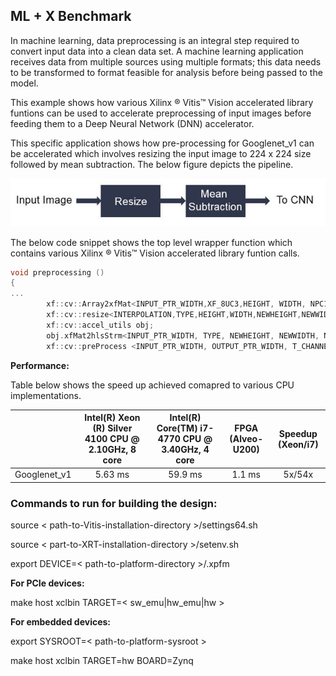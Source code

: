 ## ML + X Benchmark

In machine learning, data preprocessing is an integral step required to convert input data into a clean data set. A machine learning application receives data from multiple sources using multiple formats; this data needs to be transformed to format feasible for analysis before being passed to the model.

This example shows how various Xilinx ® Vitis™ Vision accelerated library funtions can be used to accelerate preprocessing of input images before feeding them to a Deep Neural Network (DNN) accelerator.

This specific application shows how pre-processing for Googlenet_v1 can be accelerated which involves resizing the input image to 224 x 224 size followed by mean subtraction. The below figure depicts the pipeline.

![Googlenet pre-processing](./gnet_pp.JPG)


The below code snippet shows the top level wrapper function which contains various Xilinx ® Vitis™ Vision accelerated library funtion calls.

```c++
void preprocessing ()
{
...
        xf::cv::Array2xfMat<INPUT_PTR_WIDTH,XF_8UC3,HEIGHT, WIDTH, NPC1>  (img_inp, imgInput0);
        xf::cv::resize<INTERPOLATION,TYPE,HEIGHT,WIDTH,NEWHEIGHT,NEWWIDTH,NPC_T,MAXDOWNSCALE> (imgInput0, out_mat);
        xf::cv::accel_utils obj;
        obj.xfMat2hlsStrm<INPUT_PTR_WIDTH, TYPE, NEWHEIGHT, NEWWIDTH, NPC_T, (NEWWIDTH*NEWHEIGHT/8)>(out_mat, resizeStrmout, srcMat_cols_align_npc);
        xf::cv::preProcess <INPUT_PTR_WIDTH, OUTPUT_PTR_WIDTH, T_CHANNELS, CPW, HEIGHT, WIDTH, NPC_TEST, PACK_MODE, X_WIDTH, ALPHA_WIDTH, BETA_WIDTH, GAMMA_WIDTH, OUT_WIDTH, X_IBITS, ALPHA_IBITS, BETA_IBITS, GAMMA_IBITS, OUT_IBITS, SIGNED_IN, OPMODE> (resizeStrmout, img_out, params, rows_out, cols_out, th1, th2);


```

**Performance:**

Table below shows the speed up achieved comapred to various CPU implementations.

|              |  Intel(R) Xeon (R)   Silver 4100 CPU @ 2.10GHz, 8 core |  Intel(R) Core(TM) i7-4770 CPU @ 3.40GHz, 4 core |  FPGA   (Alveo-U200) |  Speedup   (Xeon/i7) |
|:------------:|:------------------------------------------------------:|:------------------------------------------------:|:--------------------:|:--------------------:|
| Googlenet_v1 |                         5.63 ms                        |                      59.9 ms                     |        1.1 ms        |        5x/54x        |



### Commands to run for building the design:

source < path-to-Vitis-installation-directory >/settings64.sh

source < part-to-XRT-installation-directory >/setenv.sh

export DEVICE=< path-to-platform-directory >/<platform>.xpfm

**For PCIe devices:**

make host xclbin TARGET=< sw_emu|hw_emu|hw >

**For embedded devices:**

export SYSROOT=< path-to-platform-sysroot >

make host xclbin TARGET=hw BOARD=Zynq 